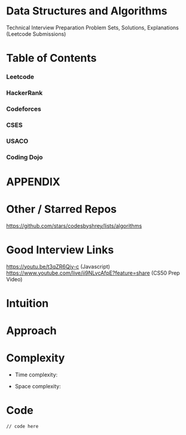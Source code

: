 # Data Structures and Algorithms
Technical Interview Preparation
Problem Sets, Solutions, Explanations (Leetcode Submissions)
# Table of Contents

### Leetcode
### HackerRank
### Codeforces
### CSES
### USACO
### Coding Dojo


# APPENDIX
# Other / Starred Repos
https://github.com/stars/codesbyshrey/lists/algorithms

# Good Interview Links
https://youtu.be/t3qZR6Qjy-c (Javascript)
https://www.youtube.com/live/ii9NLvcAfpE?feature=share (CS50 Prep Video)

# Intuition
<!-- Describe your first thoughts on how to solve this problem. -->

# Approach
<!-- Describe your approach to solving the problem. -->

# Complexity
- Time complexity:
<!-- Add your time complexity here, e.g. $$O(n)$$ -->

- Space complexity:
<!-- Add your space complexity here, e.g. $$O(n)$$ -->

# Code
```
// code here
```
